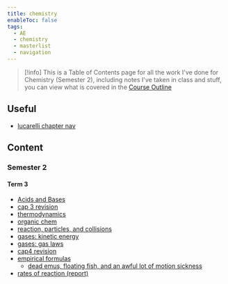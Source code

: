 ```yaml
---
title: chemistry
enableToc: false
tags:
  - AE
  - chemistry
  - masterlist
  - navigation
---
```


> [!info]
> This is a Table of Contents page for all the work I've done for Chemistry (Semester 2), including notes I've taken in class and stuff, you can view what is covered in the [Course Outline](notes/AE/chemistry/course%20outline.md)
## Useful
- [lucarelli chapter nav](notes/AE/chemistry/lucarelli.md)
## Content

### Semester 2
#### Term 3
- [Acids and Bases](notes/AE/chemistry/acidsAndBases.md)
- [cap 3 revision](notes/AE/chemistry/CAP3.md)
- [thermodynamics](notes/AE/chemistry/thermodynamics.md)
- [organic chem](notes/AE/chemistry/organicChem.md)
- [reaction, particles, and collisions](notes/AE/chemistry/reactionsParticlesAndCollisions.md)
- [gases: kinetic energy](notes/AE/chemistry/kineticEnergy.md)
- [gases: gas laws](notes/AE/chemistry/gases.md)
- [cap4 revision](notes/AE/chemistry/CAP4.md)
- [empirical formulas](notes/AE/chemistry/empirical%20formula%20calcs.md)
	- [dead emus, floating fish, and an awful lot of motion sickness](notes/AE/chemistry/aboriginalCaseStudy.md)
- [rates of reaction (report)](notes/AE/chemistry/rates%20of%20reaction%20(writing%20a%20report).md)